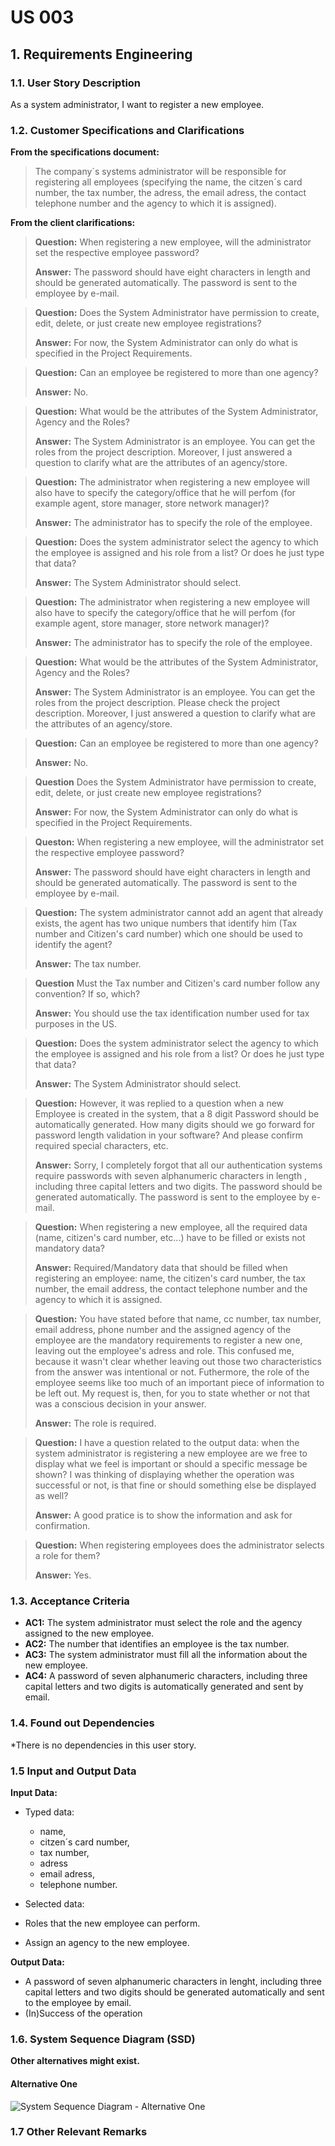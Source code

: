 # US 003

## 1. Requirements Engineering




### 1.1. User Story Description


As a system administrator, I want to register a new employee.



### 1.2. Customer Specifications and Clarifications


**From the specifications document:**

> The company´s systems administrator will be responsible for registering all employees (specifying the name, the citzen´s card number, the tax number, the adress, the email adress, the contact telephone number and the agency to which it is assigned).



**From the client clarifications:**

> **Question:** When registering a new employee, will the administrator set the respective employee password?
>
> **Answer:** The password should have eight characters in length and should be generated automatically. The password is sent to the employee by e-mail.


> **Question:** Does the System Administrator have permission to create, edit, delete, or just create new employee registrations?
>
> **Answer:** For now, the System Administrator can only do what is specified in the Project Requirements.

> **Question:** Can an employee be registered to more than one agency?
>
> **Answer:** No.


> **Question:** What would be the attributes of the System Administrator, Agency and the Roles?
>
> **Answer:** The System Administrator is an employee. You can get the roles from the project description.
Moreover, I just answered a question to clarify what are the attributes of an agency/store.


> **Question:** The administrator when registering a new employee will also have to specify the category/office that he will perfom (for example agent, store manager, store network manager)?
>
> **Answer:** The administrator has to specify the role of the employee.


> **Question:** Does the system administrator select the agency to which the employee is assigned and his role from a list? Or does he just type that data?
>
> **Answer:** The System Administrator should select.


> **Question:** The administrator when registering a new employee will also have to specify the category/office that he will perfom (for example agent, store manager, store network manager)?
>
> **Answer:** The administrator has to specify the role of the employee.

> **Question:** What would be the attributes of the System Administrator, Agency and the Roles?
>
> **Answer:** The System Administrator is an employee. You can get the roles from the project description. Please check the project description.
Moreover, I just answered a question to clarify what are the attributes of an agency/store.

> **Question:** Can an employee be registered to more than one agency?
>
> **Answer:** No.

> **Question** Does the System Administrator have permission to create, edit, delete, or just create new employee registrations?
>
>  **Answer:** For now, the System Administrator can only do what is specified in the Project Requirements.

> **Queston:** When registering a new employee, will the administrator set the respective employee password?
>
> **Answer:** The password should have eight characters in length and should be generated automatically. The password is sent to the employee by e-mail.

> **Question:** The system administrator cannot add an agent that already exists, the agent has two unique numbers that identify him (Tax number and Citizen's card number) which one should be used to identify the agent?
>
> **Answer:** The tax number.

> **Question** Must the Tax number and Citizen's card number follow any convention? If so, which?
>
> **Answer:** You should use the tax identification number used for tax purposes in the US.


> **Question:** Does the system administrator select the agency to which the employee is assigned and his role from a list? Or does he just type that data?
>
> **Answer:** The System Administrator should select.

> **Question:** However, it was replied to a question when a new Employee is created in the system, that a 8 digit Password should be automatically generated. How many digits should we go forward for password length validation in your software? And please confirm required special characters, etc.
>
> **Answer:** Sorry, I completely forgot that all our authentication systems require passwords with seven alphanumeric characters in length , including three capital letters and two digits. The password should be generated automatically. The password is sent to the employee by e-mail.

> **Question:** When registering a new employee, all the required data (name, citizen's card number, etc...) have to be filled or exists not mandatory data?
>
> **Answer:** Required/Mandatory data that should be filled when registering an employee: name, the citizen's card number, the tax number, the email address, the contact telephone number and the agency to which it is assigned.

> **Question:** You have stated before that name, cc number, tax number, email address, phone number and the assigned agency of the employee are the mandatory requirements to register a new one, leaving out the employee's adress and role. This confused me, because it wasn't clear whether leaving out those two characteristics from the answer was intentional or not. Futhermore, the role of the employee seems like too much of an important piece of information to be left out. My request is, then, for you to state whether or not that was a conscious decision in your answer.
>
> **Answer:** The role is required.

> **Question:** I have a question related to the output data: when the system administrator is registering a new employee are we free to display what we feel is important or should a specific message be shown? I was thinking of displaying whether the operation was successful or not, is that fine or should something else be displayed as well?
>
> **Answer:** A good pratice is to show the information and ask for confirmation.


> **Question:** When registering employees does the administrator selects a role for them?
>
> **Answer:** Yes.

### 1.3. Acceptance Criteria


* **AC1:** The system administrator must select the role and the agency assigned to the new employee.
* **AC2:** The number that identifies an employee is the tax number.
* **AC3:** The system administrator must fill all the information about the new employee.
* **AC4:** A password of seven alphanumeric characters, including three capital letters and two digits is automatically generated and sent by email.




### 1.4. Found out Dependencies

*There is no dependencies in this user story.



### 1.5 Input and Output Data


**Input Data:**

* Typed data:
	* name,
	* citzen´s card number,
	* tax number,
	* adress
	* email adress,
	* telephone number.


* Selected data:
* Roles that the new employee can perform.
* Assign an agency to the new employee.

**Output Data:**

* A password of seven alphanumeric characters in lenght, including three capital letters and two digits should be generated automatically and sent to the employee by email.
* (In)Success of the operation

### 1.6. System Sequence Diagram (SSD)

**Other alternatives might exist.**

#### Alternative One

![System Sequence Diagram - Alternative One](svg/us003-system-sequence-diagram-alternative-one-System_Sequence_Diagram__SSD____US003.svg)


### 1.7 Other Relevant Remarks

